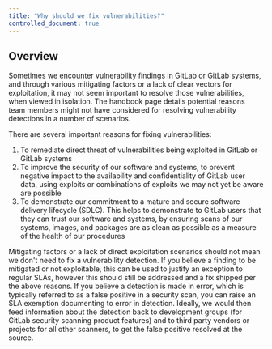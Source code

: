 ```yaml
---
title: "Why should we fix vulnerabilities?"
controlled_document: true
---
```


## Overview

Sometimes we encounter vulnerability findings in GitLab or GitLab systems, and through various mitigating factors or a lack of clear vectors for exploitation, it may not seem important to resolve those vulnerabilities, when viewed in isolation. The handbook page details potential reasons team members might not have considered for resolving vulnerability detections in a number of scenarios.

There are several important reasons for fixing vulnerabilities:

1. To remediate direct threat of vulnerabilities being exploited in GitLab or GitLab systems
1. To improve the security of our software and systems, to prevent negative impact to the availability and confidentiality of GitLab user data, using exploits or combinations of exploits we may not yet be aware are possible
1. To demonstrate our commitment to a mature and secure software delivery lifecycle (SDLC). This helps to demonstrate to GitLab users that they can trust our software and systems, by ensuring scans of our systems, images, and packages are as clean as possible as a measure of the health of our procedures

Mitigating factors or a lack of direct exploitation scenarios should not mean we don't need to fix a vulnerability detection. If you believe a finding to be mitigated or not exploitable, this can be used to justify an exception to regular SLAs, however this should still be addressed and a fix shipped per the above reasons. If you believe a detection is made in error, which is typically referred to as a false positive in a security scan, you can raise an SLA exemption documenting to error in detection. Ideally, we would then feed information about the detection back to development groups (for GitLab security scanning product features) and to third party vendors or projects for all other scanners, to get the false positive resolved at the source.
